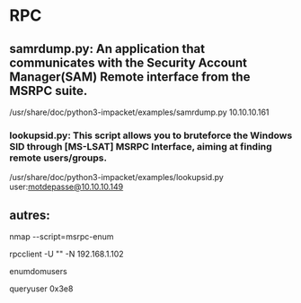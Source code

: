 # RPC

## samrdump.py: An  application that communicates with the Security Account Manager(SAM)  Remote interface from the MSRPC suite. 

/usr/share/doc/python3-impacket/examples/samrdump.py 10.10.10.161


### lookupsid.py: This script allows you to bruteforce the Windows SID through [MS-LSAT] MSRPC Interface, aiming at finding remote users/groups.

/usr/share/doc/python3-impacket/examples/lookupsid.py user:motdepasse@10.10.10.149



## autres:

nmap <target> --script=msrpc-enum

rpcclient -U "" -N 192.168.1.102

enumdomusers

queryuser 0x3e8

